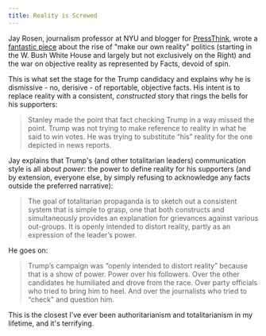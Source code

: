 ```yaml
---
title: Reality is Screwed
---
```


Jay Rosen, journalism professor at NYU and blogger for [PressThink](http://pressthink.org/), wrote a [fantastic piece](http://pressthink.org/2016/11/miss-bigger-missed-story-final-reflections-trump-press-2016/) about the rise of "make our own reality" politics (starting in the W. Bush White House and largely but not exclusively on the Right) and the war on objective reality as represented by Facts, devoid of spin.

This is what set the stage for the Trump candidacy and explains why he is dismissive - no, derisive - of reportable, objective facts. His intent is to replace reality with a consistent, *constructed* story that rings the bells for his supporters:

> Stanley made the point that fact checking Trump in a way missed the point. Trump was not trying to make reference to reality in what he said to win votes. He was trying to substitute “his” reality for the one depicted in news reports.

Jay explains that Trump's (and other totalitarian leaders) communication style is all about *power*: the power to define reality for his supporters (and by extension, everyone else, by simply refusing to acknowledge any facts outside the preferred narrative):

> The goal of totalitarian propaganda is to sketch out a consistent system that is simple to grasp, one that both constructs and simultaneously provides an explanation for grievances against various out-groups. It is openly intended to distort reality, partly as an expression of the leader’s power.

He goes on:

> Trump’s campaign was “openly intended to distort reality” because that is a show of power. Power over his followers. Over the other candidates he humiliated and drove from the race. Over party officials who tried to bring him to heel. And over the journalists who tried to “check” and question him.
 
This is the closest I've ever been authoritarianism and totalitarianism in my lifetime, and it's terrifying.
